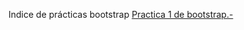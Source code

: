 Indice de prácticas bootstrap
<a href=https://lolyous.github.io/practica1.html>Practica 1 de bootstrap.-</a>
